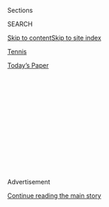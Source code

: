 <div id="app">

<div>

<div>

<div>

<div class="NYTAppHideMasthead css-1q2w90k e1suatyy0">

<div class="section css-ui9rw0 e1suatyy2">

<div class="css-eph4ug er09x8g0">

<div class="css-6n7j50">

</div>

<span class="css-1dv1kvn">Sections</span>

<div class="css-10488qs">

<span class="css-1dv1kvn">SEARCH</span>

</div>

[Skip to content](#site-content)[Skip to site
index](#site-index)

</div>

<div id="masthead-section-label" class="css-1wr3we4 eaxe0e00">

[Tennis](https://www.nytimes3xbfgragh.onion/section/sports/tennis)

</div>

<div class="css-10698na e1huz5gh0">

</div>

</div>

<div id="masthead-bar-one" class="section hasLinks css-15hmgas e1csuq9d3">

<div class="css-uqyvli e1csuq9d0">

</div>

<div class="css-1uqjmks e1csuq9d1">

</div>

<div class="css-9e9ivx">

[](https://myaccount.nytimes3xbfgragh.onion/auth/login?response_type=cookie&client_id=vi)

</div>

<div class="css-1bvtpon e1csuq9d2">

[Today’s
Paper](https://www.nytimes3xbfgragh.onion/section/todayspaper)

</div>

</div>

</div>

</div>

<div data-aria-hidden="false">

<div id="site-content" data-role="main">

<div>

<div class="css-1aor85t" style="opacity:0.000000001;z-index:-1;visibility:hidden">

<div class="css-1hqnpie">

<div class="css-epjblv">

<span class="css-17xtcya">[Tennis](/section/sports/tennis)</span><span class="css-x15j1o">|</span><span class="css-fwqvlz">2020
U.S. Open: What to Watch on
Wednesday</span>

</div>

<div class="css-k008qs">

<div class="css-1iwv8en">

<span class="css-18z7m18"></span>

<div>

</div>

</div>

<span class="css-1n6z4y">https://nyti.ms/3heEyD9</span>

<div class="css-1705lsu">

<div class="css-4xjgmj">

<div class="css-4skfbu" data-role="toolbar" data-aria-label="Social Media Share buttons, Save button, and Comments Panel with current comment count" data-testid="share-tools">

  - 
  - 
  - 
  - 
    
    <div class="css-6n7j50">
    
    </div>

  - 

</div>

</div>

</div>

</div>

</div>

</div>

<div class="css-13pd83m">

</div>

<div id="top-wrapper" class="css-1sy8kpn">

<div id="top-slug" class="css-l9onyx">

Advertisement

</div>

[Continue reading the main
story](#after-top)

<div class="ad top-wrapper" style="text-align:center;height:100%;display:block;min-height:250px">

<div id="top" class="place-ad" data-position="top" data-size-key="top">

</div>

</div>

<div id="after-top">

</div>

</div>

<div>

<div id="sponsor-wrapper" class="css-1hyfx7x">

<div id="sponsor-slug" class="css-19vbshk">

Supported by

</div>

[Continue reading the main
story](#after-sponsor)

<div id="sponsor" class="ad sponsor-wrapper" style="text-align:center;height:100%;display:block">

</div>

<div id="after-sponsor">

</div>

</div>

<div class="css-186x18t">

</div>

<div class="css-1vkm6nb ehdk2mb0">

# 2020 U.S. Open: What to Watch on Wednesday

</div>

Serena Williams and Daniil Medvedev, two of last year’s finalists, will
try to secure spots in the semifinals.

<div class="css-79elbk" data-testid="photoviewer-wrapper">

<div class="css-z3e15g" data-testid="photoviewer-wrapper-hidden">

</div>

<div class="css-1a48zt4 ehw59r15" data-testid="photoviewer-children">

![<span class="css-16f3y1r e13ogyst0" data-aria-hidden="true">Serena
Williams in her victory over Maria Sakkari on
Monday.</span><span class="css-cnj6d5 e1z0qqy90" itemprop="copyrightHolder"><span class="css-1ly73wi e1tej78p0">Credit...</span><span><span>Danielle
Parhizkaran/USA Today Sports, via
Reuters</span></span></span>](https://static01.graylady3jvrrxbe.onion/images/2020/09/09/sports/09watch-serena/merlin_176703906_c484bf57-9c14-4951-a0ca-745cb1107621-articleLarge.jpg?quality=75&auto=webp&disable=upscale)

</div>

</div>

<div class="css-18e8msd">

<div class="css-vp77d3 epjyd6m0">

<div class="css-1baulvz">

By <span class="css-1baulvz last-byline" itemprop="name">Max
Gendler</span>

</div>

</div>

  - Sept. 9, 2020, <span class="css-epvm6">5:00 a.m.
    ET</span>

  - 
    
    <div class="css-4xjgmj">
    
    <div class="css-d8bdto" data-role="toolbar" data-aria-label="Social Media Share buttons, Save button, and Comments Panel with current comment count" data-testid="share-tools">
    
      - 
      - 
      - 
      - 
        
        <div class="css-6n7j50">
        
        </div>
    
      - 
    
    </div>
    
    </div>

</div>

</div>

<div class="section meteredContent css-1r7ky0e" name="articleBody" itemprop="articleBody">

<div class="css-1fanzo5 StoryBodyCompanionColumn">

<div class="css-53u6y8">

**How to watch:** From noon to 6 p.m. Eastern time on ESPN; 7 to 11 p.m.
on ESPN2; and streaming on the ESPN app.

As the United States Open inches closer to its final weekend, the
matches are now taking place on just two courts. All of today’s singles
quarterfinals will be at Arthur Ashe Stadium, and the lone doubles
semifinal at Louis Armstrong Stadium. With so many top players facing
off, it should be an interesting day.

## Here are some matches to keep an eye on.

*Because of the number of matches cycling through courts, the times for
individual matchups are at best a guess and are certain to fluctuate
based on the times at which earlier play is completed. All times are
Eastern.*

Arthur Ashe Stadium | Noon

### <span>**Serena Williams vs. Tsvetana Pironkova**</span>

Williams, a 23-time major singles champion, on Monday won her 100th
match at Arthur Ashe Stadium. It’s a testament to her dominance and
longevity that the next best performer at Arthur Ashe is Roger Federer,
with 77 victories. Although the rabid fans that usually accompany such
wins are not present this year, the change appears to have had almost no
effect on Williams.

</div>

</div>

<div class="css-1fanzo5 StoryBodyCompanionColumn">

<div class="css-53u6y8">

“This is my job,” she said after her win over Maria Sakkari on Monday.
“This is what I wake up to do. This is what I train to do 365 days of
the year.”

That resolve was clear in her past two matches. Against Sakkari and
Sloane Stephens, she dropped a set to an opponent who knew she needed to
play her best tennis in order to unseat Williams. But with aggressive
returns and tenacious rallies, Williams refused to allow either of them
the opportunity to win.

Pironkova, in her first professional tournament since Wimbledon in 2017,
has reached the quarterfinals in style. Though the unseeded Pironkova
has been a dark horse for the average viewer, she has gained two
comprehensive victories over seeded players: Garbiñe Muguruza and Donna
Vekic. This is only Pironkova’s third Grand Slam quarterfinal appearance
out of 50 appearances, and she has reached the round of 16 at the U.S.
Open just once before.

Pironkova prefers a faster court, but it will be tough for her to outgun
Williams today. The experience that Williams has been building — not
just throughout her career, but also in the past few months of
competition in preparation for the U.S. Open — will probably allow her
to adjust to her fellow veteran’s style of play.

</div>

</div>

<div class="css-79elbk" data-testid="photoviewer-wrapper">

<div class="css-z3e15g" data-testid="photoviewer-wrapper-hidden">

</div>

<div class="css-1a48zt4 ehw59r15" data-testid="photoviewer-children">

![<span class="css-16f3y1r e13ogyst0" data-aria-hidden="true">Daniil
Medvedev is aiming to return to the U.S. Open final a year after
finishing as the runner-up to Rafael
Nadal.</span><span class="css-cnj6d5 e1z0qqy90" itemprop="copyrightHolder"><span class="css-1ly73wi e1tej78p0">Credit...</span><span>Frank
Franklin Ii/Associated
Press</span></span>](https://static01.graylady3jvrrxbe.onion/images/2020/09/09/sports/09watch-daniil/merlin_176708559_aa5639ad-a4ff-45c6-850b-67747c21b729-articleLarge.jpg?quality=75&auto=webp&disable=upscale)

</div>

</div>

<div class="css-1fanzo5 StoryBodyCompanionColumn">

<div class="css-53u6y8">

Arthur Ashe Stadium | 2 p.m.

### <span>**Andrey Rublev vs. Daniil Medvedev**</span>

In the men’s singles draw ahead of the U.S. Open, the quarter with last
year’s runner-up, Daniil Medvedev, stood out as easily the most packed
with talent. Medvedev was joined by two quarterfinalists from last year
— Matteo Berrettini and Grigor Dimitrov — and promising youngsters,
such as Frances Tiafoe and Rublev.

</div>

</div>

<div class="css-1fanzo5 StoryBodyCompanionColumn">

<div class="css-53u6y8">

In the early rounds, Medvedev and Rublev made it clear that they both
had the potential to reach the final this year. Rublev has dropped only
one set, against the big serve of Berrettini, but ultimately became the
first player to break Berrettini’s serve as he secured a four-set
victory. Medvedev has not dropped a set, and has lost only seven games
on average in each match.

Both Russians possess unique games. Rublev hits with a very open stance,
a technique that has recently grown in popularity, but that is generally
reserved for situations in which a player is on the run and needs to
play defensively. Rublev uses this open stance even when in control of
the point, which can make it difficult to tell where he intends to hit.

Medvedev, an extremely lanky player, has an erratic and transfixing
game. He seems able to hit the ball in almost any way, depending on the
position he finds himself in. He appears equally comfortable to shape up
in perfect form, or to hit a winner by swinging his arm wildly over his
head.

This matchup could leave viewers transfixed, making them ask just how
the modern game of tennis works. There is no simple answer anymore.

Arthur Ashe Stadium | 7 p.m.

### <span>**Victoria Azarenka vs. Elise Mertens**</span>

There were times during Azarenka’s round-of-16 matchup against Karolina
Muchova that one could see just how mentally tough the Belarusian
veteran is. After battling through the first set, and being kept at bay
by the 20th seed, Azarenka adjusted, finding weaknesses in Muchova’s
game and exploiting them with almost no fuss to charge ahead and win the
next two sets.

Azarenka, the champion at the Western & Southern Open last month, has
shown this ability time and again in the past few weeks.

</div>

</div>

<div class="css-1fanzo5 StoryBodyCompanionColumn">

<div class="css-53u6y8">

For Mertens, the 16th seed, this match will be a tough task. Even though
Mertens has yet to drop a set through the first four rounds and she
upset the second seed, Sofia Kenin, an in-form Azarenka poses a
different set of complications. The two have met in doubles a few times,
including in the 2019 U.S. Open doubles final, but there, the challenges
posed to opponents tend to be about placement, not power.

Mertens is an exceptionally consistent player. That works well against
players who can be forced into mistakes, but with the way Azarenka has
been playing, it’s unlikely that Mertens will be able to withstand an
onslaught of groundstrokes for long enough to find that one mistake.

Arthur Ashe Stadium | 9 p.m.

### <span>**Alex de Minaur vs. Dominic Thiem**</span>

Thiem, the world No. 3 and the highest seed left in the men’s
competition, is primarily a defensive player. Having reached the final
at three major events, only to be foiled by one of the “Big Three,”
Thiem has developed a reputation as a champion in waiting. Now that he
is one of the favorites, it will be interesting to see how he handles
the pressure.

Thiem prefers slow clay courts and has some tendencies that don’t seem
to fit a hard-court match. He returns from deep behind the baseline,
plays high looping balls during points to reset himself and almost never
comes to net. These strategies, for an average player, would be a
distinct disadvantage on faster surfaces. Yet Thiem manages to chase
balls down and to keep himself in points. Tonight, he will play another
resolute defender.

After his round-of-16 victory over Vasek Pospisil, de Minaur, the 21st
seed, was asked about his defensive style of play, which is predicated
on his speed.

“Well, if I could definitely blast people off the court, then trust me,
I would rather do that,” he replied wryly. “This running thing gets
tiring, that’s for sure.”

To watch him, you could imagine that de Minaur, known as Speed Demon, is
never tired. It can be discouraging for any opponent to hit a nearly
perfect drop shot, only to see the wiry 21-year-old chase it down, then
immediately pop up to chase the following shot.

</div>

</div>

<div class="css-1fanzo5 StoryBodyCompanionColumn">

<div class="css-53u6y8">

Often, when two defensive players meet, there can be a lull in energy,
since they are used to redirecting the pace that is being directed into
the corners of their court. In this case, you will see an exception.
Both players are capable of creating their own pace, and it will be
interesting to see how they moderate their shotmaking to create problems
for the opponent without compromising their own
strengths.

</div>

</div>

<div class="css-79elbk" data-testid="photoviewer-wrapper">

<div class="css-z3e15g" data-testid="photoviewer-wrapper-hidden">

</div>

<div class="css-1a48zt4 ehw59r15" data-testid="photoviewer-children">

<div class="css-1xdhyk6 erfvjey0">

<span class="css-1ly73wi e1tej78p0">Image</span>

<div class="css-zjzyr8">

<div data-testid="lazyimage-container" style="height:257.77777777777777px">

</div>

</div>

</div>

<span class="css-16f3y1r e13ogyst0" data-aria-hidden="true">Asia
Muhammad, left, and Taylor Townsend celebrating their win in New Zealand
in
January.</span><span class="css-cnj6d5 e1z0qqy90" itemprop="copyrightHolder"><span class="css-1ly73wi e1tej78p0">Credit...</span><span>Phil
Walter/Getty Images</span></span>

</div>

</div>

<div class="css-1fanzo5 StoryBodyCompanionColumn">

<div class="css-53u6y8">

## An interesting doubles match:

Asia Muhammad/Taylor Townsend vs. Xu Yifan/Nicole Melichar, Louis
Armstrong Stadium | Noon

This will be the first appearance in a Grand Slam semifinal for Muhammad
and Townsend. Throughout the tournament, they have seemed remarkably
calm, letting each match stand on its own, without heeding the usually
worrisome context of a Grand Slam appearance. Xu and Melichar, who began
playing together this year, have a bit more experience with deep runs.
Melichar has one Grand Slam doubles title, and Xu made it to the finals
at Wimbledon last year. Each pair has shown stoicism, but the deeper the
run, the more difficult that can be to maintain. Today’s match may end
up being a test of nerves, more than a measure of physical abilities.

</div>

</div>

</div>

<div>

</div>

<div>

</div>

<div>

</div>

<div>

<div id="bottom-wrapper" class="css-1ede5it">

<div id="bottom-slug" class="css-l9onyx">

Advertisement

</div>

[Continue reading the main
story](#after-bottom)

<div id="bottom" class="ad bottom-wrapper" style="text-align:center;height:100%;display:block;min-height:90px">

</div>

<div id="after-bottom">

</div>

</div>

</div>

</div>

</div>

## Site Index

<div>

</div>

## Site Information Navigation

  - [© <span>2020</span> <span>The New York Times
    Company</span>](https://help.nytimes3xbfgragh.onion/hc/en-us/articles/115014792127-Copyright-notice)

<!-- end list -->

  - [NYTCo](https://www.nytco.com/)
  - [Contact
    Us](https://help.nytimes3xbfgragh.onion/hc/en-us/articles/115015385887-Contact-Us)
  - [Work with us](https://www.nytco.com/careers/)
  - [Advertise](https://nytmediakit.com/)
  - [T Brand Studio](http://www.tbrandstudio.com/)
  - [Your Ad
    Choices](https://www.nytimes3xbfgragh.onion/privacy/cookie-policy#how-do-i-manage-trackers)
  - [Privacy](https://www.nytimes3xbfgragh.onion/privacy)
  - [Terms of
    Service](https://help.nytimes3xbfgragh.onion/hc/en-us/articles/115014893428-Terms-of-service)
  - [Terms of
    Sale](https://help.nytimes3xbfgragh.onion/hc/en-us/articles/115014893968-Terms-of-sale)
  - [Site
    Map](https://spiderbites.nytimes3xbfgragh.onion)
  - [Help](https://help.nytimes3xbfgragh.onion/hc/en-us)
  - [Subscriptions](https://www.nytimes3xbfgragh.onion/subscription?campaignId=37WXW)

</div>

</div>

</div>

</div>

